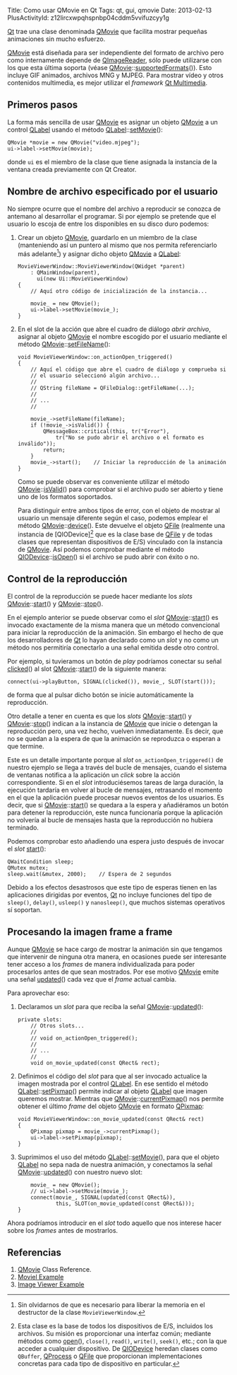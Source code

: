 Title: Como usar QMovie en Qt
Tags: qt, gui, qmovie
Date: 2013-02-13
PlusActivityId: z12lircxwpqhspnbp04cddm5vvifuzcyy1g

[Qt] trae una clase denominada [QMovie] que facilita mostrar pequeñas
animaciones sin mucho esfuerzo.

[QMovie] está diseñada para ser independiente del formato de archivo pero como
internamente depende de [QImageReader], sólo puede utilizarse con los que esta
última soporta (véase [QMovie]::[supportedFormats][]()). Esto incluye GIF
animados, archivos MNG y MJPEG. Para mostrar vídeo y otros contenidos
multimedia, es mejor utilizar el _framework_ [Qt Multimedia].

## Primeros pasos

La forma más sencilla de usar [QMovie] es asignar un objeto [QMovie] a un
control [QLabel] usando el método [QLabel]::[setMovie][]():

    QMovie *movie = new QMovie("video.mjpeg");
    ui->label->setMovie(movie);

donde `ui` es el miembro de la clase que tiene asignada la instancia de la
ventana creada previamente con Qt Creator.
    
## Nombre de archivo especificado por el usuario

No siempre ocurre que el nombre del archivo a reproducir se conozca de antemano
al desarrollar el programar. Si por ejemplo se pretende que el usuario lo
escoja de entre los disponibles en su disco duro podemos:

 1. Crear un objeto [QMovie], guardarlo en un miembro de la clase (manteniendo
 así un puntero al mismo que nos permita referenciarlo más adelante[^1]) y asignar
 dicho objeto [QMovie] a [QLabel]:

        MovieViewerWindow::MovieViewerWindow(QWidget *parent)
            : QMainWindow(parent),
              ui(new Ui::MovieViewerWindow)
        {
            // Aquí otro código de inicialización de la instancia...

            movie_ = new QMovie();
            ui->label->setMovie(movie_);
        }

 2. En el slot de la acción que abre el cuadro de diálogo _abrir archivo_,
 asignar al objeto [QMovie] el nombre escogido por el usuario mediante el
 método [QMovie]::[setFileName][]():

        void MovieViewerWindow::on_actionOpen_triggered()
        {
            // Aquí el código que abre el cuadro de diálogo y comprueba si
            // el usuario seleccionó algún archivo...
            //
            // QString fileName = QFileDialog::getFileName(...);
            //
            // ...
            //

            movie_->setFileName(fileName);
            if (!movie_->isValid()) {
                QMessageBox::critical(this, tr("Error"),
                    tr("No se pudo abrir el archivo o el formato es inválido"));
                return;
            }
            movie_->start();    // Iniciar la reproducción de la animación
        }

    Como se puede observar es conveniente utilizar el método [QMovie]::[isValid][]()
para comprobar si el archivo pudo ser abierto y tiene uno de los formatos soportados.

    Para distinguir entre ambos tipos de error, con el objeto de mostrar al usuario
un mensaje diferente según el caso, podemos emplear el método [QMovie]::[device][]().
Este devuelve el objeto [QFile] (realmente una instancia de [QIODevice][^2] que es la clase
base de [QFile] y de todas clases que representan dispositivos de E/S) vinculado con
la instancia de [QMovie]. Así podemos comprobar mediante el método
[QIODevice]::[isOpen][]() si el archivo se pudo abrir con éxito o no.

## Control de la reproducción

El control de la reproducción se puede hacer mediante los _slots_
[QMovie]::[start][]() y [QMovie]::[stop][]().

En el ejemplo anterior se puede observar como el _slot_ [QMovie]::[start][]()
es invocado exactamente de la misma manera que un método convencional para
iniciar la reproducción de la animación. Sin embargo el hecho de que los
desarrolladores de [Qt] lo hayan declarado como un _slot_ y no como un
método nos permitiría conectarlo a una señal emitida desde otro control.

Por ejemplo, si tuvieramos un botón de _play_ podríamos conectar su señal
[clicked][]() al slot [QMovie]::[start][]() de la siguiente manera:

    connect(ui->playButton, SIGNAL(clicked()), movie_, SLOT(start()));

de forma que al pulsar dicho botón se inicie automáticamente la reproducción.

Otro detalle a tener en cuenta es que los _slots_ [QMovie]::[start][]()
y [QMovie]::[stop][]() indican a la instancia de [QMovie] que inicie o detengan
la reproducción pero, una vez hecho, vuelven inmediatamente. Es decir, que no
se quedan a la espera de que la animación se reproduzca o esperan a que termine.

Este es un detalle importante porque al _slot_ `on_actionOpen_triggered()` de
nuestro ejemplo se llega a través del bucle de mensajes, cuando el sistema de
ventanas notifica a la aplicación un _click_ sobre la acción correspondiente. Si
en el _slot_ introduciésemos tareas de larga duración, la ejecución tardaría en
volver al bucle de mensajes, retrasando el momento en el que la aplicación puede
procesar nuevos eventos de los usuarios. Es decir, que si
[QMovie]::[start][]() se quedara a la espera y añadiéramos un botón para detener
la reproducción, este nunca funcionaría porque la aplicación no volvería al bucle
de mensajes hasta que la reproducción no hubiera terminado.

Podemos comprobar esto añadiendo una espera justo después de invocar el
_slot_ [start][]():

    QWaitCondition sleep;
    QMutex mutex;
    sleep.wait(&mutex, 2000);    // Espera de 2 segundos

Debido a los efectos desastrosos que este tipo de esperas tienen en las aplicaciones
dirigidas por eventos, [Qt] no incluye funciones del tipo de `sleep()`, `delay()`,
`usleep()` y `nanosleep()`, que muchos sistemas operativos sí soportan.
                     
## Procesando la imagen frame a frame

Aunque [QMovie] se hace cargo de mostrar la animación sin que tengamos que intervenir
de ninguna otra manera, en ocasiones puede ser interesante tener acceso a los
_frames_ de manera individualizada para poder procesarlos antes de que sean mostrados.
Por ese motivo [QMovie] emite una señal [updated][]() cada vez que el _frame_
actual cambia.

Para aprovechar eso:

 1. Declaramos un _slot_ para que reciba la señal [QMovie]::[updated][]():

        private slots:
            // Otros slots...
            //
            // void on_actionOpen_triggered();
            //
            // ...
            //
            void on_movie_updated(const QRect& rect);

 2. Definimos el código del _slot_ para que al ser invocado actualice la
imagen mostrada por el control [QLabel]. En ese sentido el método
[QLabel]::[setPixmap][]() permite indicar al objeto [QLabel] que imagen queremos
mostrar. Mientras que [QMovie]::[currentPixmap][]() nos permite obtener el último
_frame_ del objeto [QMovie] en formato [QPixmap]:

        void MovieViewerWindow::on_movie_updated(const QRect& rect)
        {
            QPixmap pixmap = movie_->currentPixmap();
            ui->label->setPixmap(pixmap);
        }

 3. Suprimimos el uso del método [QLabel]::[setMovie][](), para que el
objeto [QLabel] no sepa nada de nuestra animación, y conectamos la señal
[QMovie]::[updated][]() con nuestro nuevo slot:

            movie_ = new QMovie();
            // ui->label->setMovie(movie_);
            connect(movie_, SIGNAL(updated(const QRect&)),
                    this, SLOT(on_movie_updated(const QRect&)));
        }

Ahora podríamos introducir en el _slot_ todo aquello que nos interese hacer
sobre los _frames_ antes de mostrarlos.

## Referencias

 1. [QMovie] Class Reference.
 2. [Moviel Example](http://qt-project.org/doc/qt-5.0/qtwidgets/widgets-movie.html)
 3. [Image Viewer Example](http://qt-project.org/doc/qt-5.0/qtwidgets/widgets-imageviewer.html)

[Qt]: |filename|/Overviews/proyecto-qt.md "Proyecto Qt"
[QMovie]: http://qt-project.org/doc/qt-5.0/qtgui/qmovie.html "QMovie"
[QImageReader]: http://qt-project.org/doc/qt-5.0/qtgui/qimagereader.html "QImageReader"
[supportedFormats]: http://qt-project.org/doc/qt-5.0/qtgui/qmovie.html#supportedFormats "QMovie::supportedFormats()"
[Qt Multimedia]: http://qt-project.org/doc/qt-5.0/qtmultimedia/multimediaoverview.html "Qt Multimedia"
[QLabel]: http://qt-project.org/doc/qt-5.0/qtwidgets/qlabel.html "QLabel"
[setMovie]: http://qt-project.org/doc/qt-5.0/qtwidgets/qlabel.html#setMovie "QLabel::setMovie()"
[setPixmap]: http://qt-project.org/doc/qt-5.0/qtwidgets/qlabel.html#setPixmap "QLabel::setPixmap()"
[setFileName]: http://qt-project.org/doc/qt-5.0/qtgui/qmovie.html#setFileName "QMovie::setFileName()"
[isValid]: http://qt-project.org/doc/qt-5.0/qtgui/qmovie.html#isValid "QMovie::isValid()"
[QFile]: http://qt-project.org/doc/qt-5.0/qtcore/qfile.html "QFile"
[open]: http://qt-project.org/doc/qt-5.0/qtcore/qfile.html#open "QFile::open()"
[isOpen]: http://qt-project.org/doc/qt-5.0/qtcore/qfile.html#isOpen "QFile::isOpen()"
[device]: http://qt-project.org/doc/qt-5.0/qtgui/qmovie.html#device "QMovie::device()"
[QIODevice]: http://qt-project.org/doc/qt-5.0/qtcore/qiodevice.html "QIODevice"
[QProcess]: http://qt-project.org/doc/qt-5.0/qtcore/qprocess.html "QProcess"
[start]: http://qt-project.org/doc/qt-5.0/qtgui/qmovie.html#start "QMovie::start()"
[stop]: http://qt-project.org/doc/qt-5.0/qtgui/qmovie.html#stop "QMovie::stop()"
[clicked]: http://qt-project.org/doc/qt-5.0/qtwidgets/qabstractbutton.html#clicked "QAbstractButton::clicked"
[updated]: http://qt-project.org/doc/qt-5.0/qtgui/qmovie.html#updated "QMovie::updated()"
[currentPixmap]: http://qt-project.org/doc/qt-5.0/qtgui/qmovie.html#currentPixmap "QMovie::currentPixmap()"
[QPixmap]: http://qt-project.org/doc/qt-5.0/qtgui/qpixmap.html "QPixmap"

[^1]: Sin olvidarnos de que es necesario para liberar la memoria en el destructor de la clase `MovieViewerWindow`.
[^2]: Esta clase es la base de todos los dispositivos de E/S, incluidos los archivos. Su
misión es proporcionar una interfaz común; mediante métodos como [open][](),
`close()`, `read()`, `write()`, `seek()`, etc.; con la que acceder a cualquier
dispositivo. De [QIODevice] heredan clases como `QBuffer`, [QProcess] o [QFile] que
proporcionan implementaciones concretas para cada tipo de dispositivo en particular.